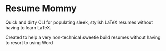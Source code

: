 # Resume Mommy

Quick and dirty CLI for populating sleek, stylish LaTeX resumes without having to learn LaTeX.

Created to help a very non-technical sweetie build resumes without having to resort to using Word
